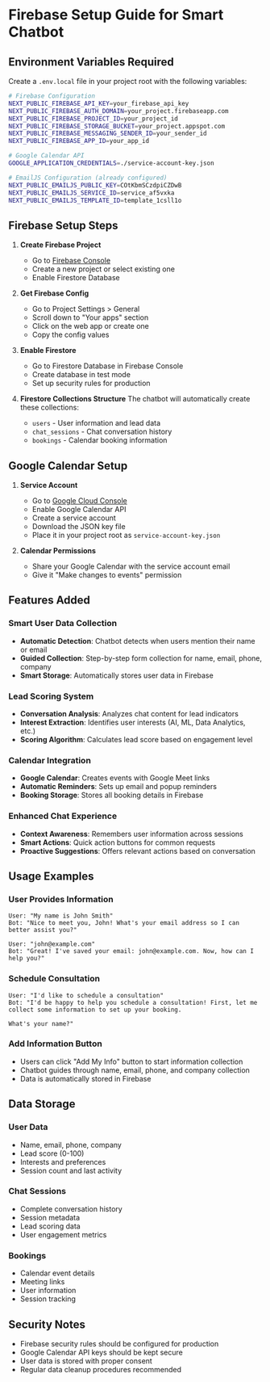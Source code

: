 # Firebase Setup Guide for Smart Chatbot

## Environment Variables Required

Create a `.env.local` file in your project root with the following variables:

```bash
# Firebase Configuration
NEXT_PUBLIC_FIREBASE_API_KEY=your_firebase_api_key
NEXT_PUBLIC_FIREBASE_AUTH_DOMAIN=your_project.firebaseapp.com
NEXT_PUBLIC_FIREBASE_PROJECT_ID=your_project_id
NEXT_PUBLIC_FIREBASE_STORAGE_BUCKET=your_project.appspot.com
NEXT_PUBLIC_FIREBASE_MESSAGING_SENDER_ID=your_sender_id
NEXT_PUBLIC_FIREBASE_APP_ID=your_app_id

# Google Calendar API
GOOGLE_APPLICATION_CREDENTIALS=./service-account-key.json

# EmailJS Configuration (already configured)
NEXT_PUBLIC_EMAILJS_PUBLIC_KEY=COtKbmSCzdpiCZDwB
NEXT_PUBLIC_EMAILJS_SERVICE_ID=service_af5vxka
NEXT_PUBLIC_EMAILJS_TEMPLATE_ID=template_1csll1o
```

## Firebase Setup Steps

1. **Create Firebase Project**
   - Go to [Firebase Console](https://console.firebase.google.com/)
   - Create a new project or select existing one
   - Enable Firestore Database

2. **Get Firebase Config**
   - Go to Project Settings > General
   - Scroll down to "Your apps" section
   - Click on the web app or create one
   - Copy the config values

3. **Enable Firestore**
   - Go to Firestore Database in Firebase Console
   - Create database in test mode
   - Set up security rules for production

4. **Firestore Collections Structure**
   The chatbot will automatically create these collections:
   - `users` - User information and lead data
   - `chat_sessions` - Chat conversation history
   - `bookings` - Calendar booking information

## Google Calendar Setup

1. **Service Account**
   - Go to [Google Cloud Console](https://console.cloud.google.com/)
   - Enable Google Calendar API
   - Create a service account
   - Download the JSON key file
   - Place it in your project root as `service-account-key.json`

2. **Calendar Permissions**
   - Share your Google Calendar with the service account email
   - Give it "Make changes to events" permission

## Features Added

### Smart User Data Collection
- **Automatic Detection**: Chatbot detects when users mention their name or email
- **Guided Collection**: Step-by-step form collection for name, email, phone, company
- **Smart Storage**: Automatically stores user data in Firebase

### Lead Scoring System
- **Conversation Analysis**: Analyzes chat content for lead indicators
- **Interest Extraction**: Identifies user interests (AI, ML, Data Analytics, etc.)
- **Scoring Algorithm**: Calculates lead score based on engagement level

### Calendar Integration
- **Google Calendar**: Creates events with Google Meet links
- **Automatic Reminders**: Sets up email and popup reminders
- **Booking Storage**: Stores all booking details in Firebase

### Enhanced Chat Experience
- **Context Awareness**: Remembers user information across sessions
- **Smart Actions**: Quick action buttons for common requests
- **Proactive Suggestions**: Offers relevant actions based on conversation

## Usage Examples

### User Provides Information
```
User: "My name is John Smith"
Bot: "Nice to meet you, John! What's your email address so I can better assist you?"

User: "john@example.com"
Bot: "Great! I've saved your email: john@example.com. Now, how can I help you?"
```

### Schedule Consultation
```
User: "I'd like to schedule a consultation"
Bot: "I'd be happy to help you schedule a consultation! First, let me collect some information to set up your booking.

What's your name?"
```

### Add Information Button
- Users can click "Add My Info" button to start information collection
- Chatbot guides through name, email, phone, and company collection
- Data is automatically stored in Firebase

## Data Storage

### User Data
- Name, email, phone, company
- Lead score (0-100)
- Interests and preferences
- Session count and last activity

### Chat Sessions
- Complete conversation history
- Session metadata
- Lead scoring data
- User engagement metrics

### Bookings
- Calendar event details
- Meeting links
- User information
- Session tracking

## Security Notes

- Firebase security rules should be configured for production
- Google Calendar API keys should be kept secure
- User data is stored with proper consent
- Regular data cleanup procedures recommended


